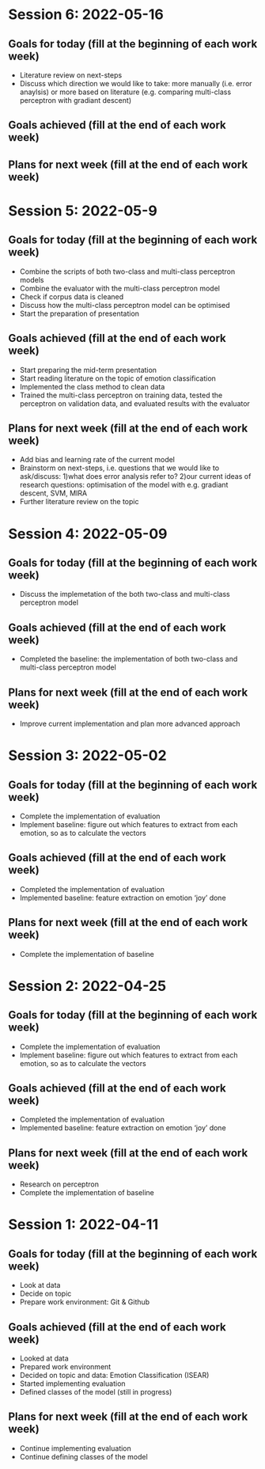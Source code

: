 # Session 6: 2022-05-16
## Goals for today (fill at the beginning of each work week)
* Literature review on next-steps
* Discuss which direction we would like to take: more manually (i.e. error anaylsis) or more based on literature (e.g. comparing multi-class perceptron with gradiant descent)

## Goals achieved (fill at the end of each work week)


## Plans for next week (fill at the end of each work week)








# Session 5: 2022-05-9
## Goals for today (fill at the beginning of each work week)
* Combine the scripts of both two-class and multi-class perceptron models
* Combine the evaluator with the multi-class perceptron model
* Check if corpus data is cleaned
* Discuss how the multi-class perceptron model can be optimised 
* Start the preparation of presentation

## Goals achieved (fill at the end of each work week)
* Start preparing the mid-term presentation
* Start reading literature on the topic of emotion classification
* Implemented the class method to clean data
* Trained the multi-class perceptron on training data, tested the perceptron on validation data, and evaluated results with the evaluator

## Plans for next week (fill at the end of each work week)
* Add bias and learning rate of the current model
* Brainstorm on next-steps, i.e. questions that we would like to ask/discuss: 1)what does error analysis refer to? 2)our current ideas of research questions: optimisation of the model with e.g. gradiant descent, SVM, MIRA 
* Further literature review on the topic









# Session 4: 2022-05-09
## Goals for today (fill at the beginning of each work week)
* Discuss the implemetation of the both two-class and  multi-class perceptron model 

## Goals achieved (fill at the end of each work week)
* Completed the baseline: the implementation of both two-class and multi-class perceptron model

## Plans for next week (fill at the end of each work week)
* Improve current implementation and plan more advanced approach 



# Session 3: 2022-05-02

## Goals for today (fill at the beginning of each work week)
* Complete the implementation of evaluation
* Implement baseline: figure out which features to extract from each emotion, so as to calculate the vectors 

## Goals achieved (fill at the end of each work week)
* Completed the implementation of evaluation
* Implemented baseline: feature extraction on emotion ‘joy’ done

## Plans for next week (fill at the end of each work week)
* Complete the implementation of baseline





# Session 2: 2022-04-25
## Goals for today (fill at the beginning of each work week)
* Complete the implementation of evaluation
* Implement baseline: figure out which features to extract from each emotion, so as to calculate the vectors

## Goals achieved (fill at the end of each work week)
* Completed the implementation of evaluation
* Implemented baseline: feature extraction on emotion ‘joy’ done

## Plans for next week (fill at the end of each work week)
* Research on perceptron
* Complete the implementation of baseline


# Session 1: 2022-04-11
## Goals for today (fill at the beginning of each work week)
* Look at data
* Decide on topic
* Prepare work environment: Git & Github

## Goals achieved (fill at the end of each work week)
* Looked at data
* Prepared work environment
* Decided on topic and data: Emotion Classification (ISEAR)
* Started implementing evaluation
* Defined classes of the model (still in progress)

## Plans for next week (fill at the end of each work week)
* Continue implementing evaluation
* Continue defining classes of the model
